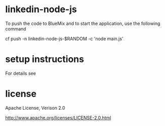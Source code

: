 linkedin-node-js
=================

To push the code to BlueMix and to start the application, use the following command

cf push -n linkedin-node-js-$RANDOM -c 'node main.js'

setup instructions
==================

For details see 


license
================================================================================

Apache License, Verison 2.0

<http://www.apache.org/licenses/LICENSE-2.0.html>